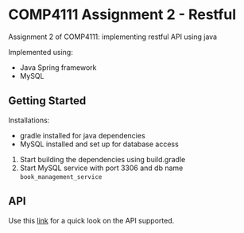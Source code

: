 # COMP4111 Assignment 2 - Restful 

Assignment 2 of COMP4111: implementing restful API using java

Implemented using:
- Java Spring framework
- MySQL

## Getting Started

Installations:
- gradle installed for java dependencies
- MySQL installed and set up for database access

1. Start building the dependencies using build.gradle
2. Start MySQL service with port 3306 and db name `book_management_service`

## API

Use this [link](https://documenter.getpostman.com/collection/view/1052865-98f3f578-5d96-be26-38b9-e75a63a07b88#fc06af15-133b-180b-61f2-e7bbb95e665b) for a quick look on the API supported.
